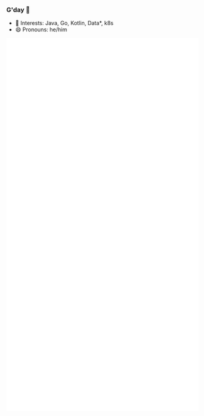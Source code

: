 ### G'day 👋

- 👯 Interests: Java, Go, Kotlin, Data*, k8s
- 😄 Pronouns: he/him

![Metrics](/metrics.svg)



